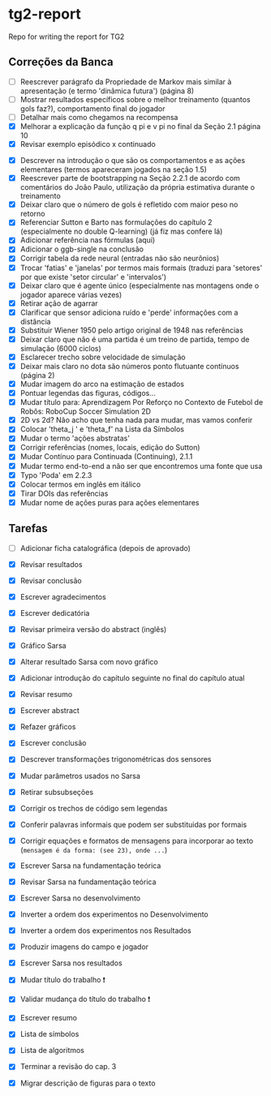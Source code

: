 # tg2-report
Repo for writing the report for TG2 

## Correções da Banca

- [ ] Reescrever parágrafo da Propriedade de Markov mais similar à apresentação (e termo 'dinâmica futura') (página 8)
- [ ] Mostrar resultados específicos sobre o melhor treinamento (quantos gols faz?), comportamento final do jogador
- [ ] Detalhar mais como chegamos na recompensa
- [x] Melhorar a explicação da função q pi e v pi no final da Seção 2.1 página 10
- [x] Revisar exemplo episódico x continuado
<!-- - [ ] Tradução de Exploração e Aproveitamento (vamos mudar? eu acho muito mais claro que 'busca em largura' e 'busca em profundidade') talvez mudar pra exploração e refinamento. -- acho ok, mas ainda acho pior que aproveitamento, até porque ninguém traduz exploit para refinar, o sentido em inglês é outro, mais próximo de se aproveitar. -->
<!-- - [ ] Mudar * para superscrito? Sutton e Barto usam subscrito. -->
<!-- - [ ] Referenciar a vitória do AlphaGo sobre o campeão mundial de Go (não somente o europeu) **não achei a ref pra isso, talvez deixemos só europeu que tem ref em todo lugar** -->
- [x] Descrever na introdução o que são os comportamentos e as ações elementares (termos apareceram jogados na seção 1.5)
- [x] Reescrever parte de bootstrapping na Seção 2.2.1 de acordo com comentários do João Paulo, utilização da própria estimativa durante o treinamento 
- [x] Deixar claro que o número de gols é refletido com maior peso no retorno
- [x] Referenciar Sutton e Barto nas formulações do capítulo 2 (especialmente no double Q-learning) (já fiz mas confere lá)
- [x] Adicionar referência nas fórmulas (aqui)
- [x] Adicionar o ggb-single na conclusão
- [x] Corrigir tabela da rede neural (entradas não são neurônios)
- [x] Trocar 'fatias' e 'janelas' por termos mais formais (traduzi para 'setores' por que existe 'setor circular' e 'intervalos')
- [x] Deixar claro que é agente único (especialmente nas montagens onde o jogador aparece várias vezes)
- [x] Retirar ação de agarrar
- [x] Clarificar que sensor adiciona ruído e 'perde' informações com a distância
- [x] Substituir Wiener 1950 pelo artigo original de 1948 nas referências
- [x] Deixar claro que não é uma partida é um treino de partida, tempo de simulação (6000 ciclos)
- [x] Esclarecer trecho sobre velocidade de simulação
- [x] Deixar mais claro no dota são números ponto flutuante contínuos (página 2)
- [x] Mudar imagem do arco na estimação de estados
- [x] Pontuar legendas das figuras, códigos...
- [x] Mudar título para: Aprendizagem Por Reforço no Contexto de Futebol de Robôs: RoboCup Soccer Simulation 2D
- [x] 2D vs 2d? Não acho que tenha nada para mudar, mas vamos conferir
- [x] Colocar 'theta_j ' e 'theta_f' na Lista da Símbolos
- [x] Mudar o termo 'ações abstratas'
- [x] Corrigir referências (nomes, locais, edição do Sutton)
- [x] Mudar Contínuo para Continuada (Continuing), 2.1.1
- [x] Mudar termo end-to-end a não ser que encontremos uma fonte que usa
- [x] Typo 'Poda' em 2.2.3
- [x] Colocar termos em inglês em itálico
- [x] Tirar DOIs das referências 
- [x] Mudar nome de ações puras para ações elementares

## Tarefas
- [ ] Adicionar ficha catalográfica (depois de aprovado)
- [x] Revisar resultados
- [x] Revisar conclusão
- [x] Escrever agradecimentos
- [x] Escrever dedicatória
- [x] Revisar primeira versão do abstract (inglês)
- [x] Gráfico Sarsa
- [x] Alterar resultado Sarsa com novo gráfico
- [x] Adicionar introdução do capítulo seguinte no final do capítulo atual
- [x] Revisar resumo
- [x] Escrever abstract
- [x] Refazer gráficos
- [x] Escrever conclusão
- [x] Descrever transformações trigonométricas dos sensores
- [x] Mudar parâmetros usados no Sarsa
- [x] Retirar subsubseções
- [x] Corrigir os trechos de código sem legendas
- [x] Conferir palavras informais que podem ser substituidas por formais
- [x] Corrigir equações e formatos de mensagens para incorporar ao texto (`mensagem é da forma: (see 23), onde ...`)
- [x] Escrever Sarsa na fundamentação teórica
- [x] Revisar Sarsa na fundamentação teórica
- [x] Escrever Sarsa no desenvolvimento
- [x] Inverter a ordem dos experimentos no Desenvolvimento
- [x] Inverter a ordem dos experimentos nos Resultados
- [x] Produzir imagens do campo e jogador
- [x] Escrever Sarsa nos resultados
- [x] Mudar título do trabalho ❗️
- [x] Validar mudança do título do trabalho ❗️
- [x] Escrever resumo
- [x] Lista de símbolos
- [x] Lista de algoritmos
- [x] Terminar a revisão do cap. 3
- [x] Migrar descrição de figuras para o texto

